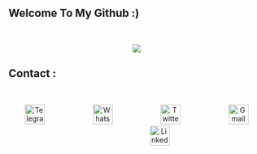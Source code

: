 ##  Welcome To My Github :)
<!-- HI text -->
<br>
<p align="center">
<img src="https://readme-typing-svg.demolab.com/?lines=Hi,+I'm+Alireza!;&font=Fira%20Code&center=true&width=380&height=50&duration=3500&pause=2400&color=33e91b">
</p>


##  Contact :
<!-- Social icons section -->
<!-- <p align="center"><strong>Contacts:</strong></p> -->
<br>
<p align="center">
  <a href="https://t.me/TheSeverusMoriarty"><img width="39px" alt="Telegram" title="Telegram" src="https://i.imgur.com/FrPohCq.png"/></a>
  &#8287;&#8287;&#8287;&#8287;&#8287;&#8287;&#8287;&#8287;&#8287;&#8287;&#8287;&#8287;&#8287;&#8287;&#8287;&#8287;&#8287;&#8287;&#8287;&#8287;&#8287;&#8287;
  <a href="https://chatwith.io/s/alireza-2"><img width="39px" alt="Whatsapp" title="Whatsapp" src="https://cdn2.iconfinder.com/data/icons/social-messaging-ui-color-shapes-2-free/128/social-whatsapp-circle-512.png"/></a>
  &#8287;&#8287;&#8287;&#8287;&#8287;&#8287;&#8287;&#8287;&#8287;&#8287;&#8287;&#8287;&#8287;&#8287;&#8287;&#8287;&#8287;&#8287;&#8287;&#8287;&#8287;&#8287;
  <a href="https://twitter.com/AlirezaKzemi18?s=09"><img width="39px" alt="Twitter" title="Twitter" src="https://icon-library.com/images/twitter-circle-icon-png/twitter-circle-icon-png-13.jpg"/></a>
  &#8287;&#8287;&#8287;&#8287;&#8287;&#8287;&#8287;&#8287;&#8287;&#8287;&#8287;&#8287;&#8287;&#8287;&#8287;&#8287;&#8287;&#8287;&#8287;&#8287;&#8287;&#8287;
  <a href="https://alireza2212kazemi@gmail.com"><img width="39px" alt="Gmail" title="Gmail" src="https://www.freepnglogos.com/uploads/logo-gmail-png/logo-gmail-png-gmail-icons-png-vector-icons-and-png-backgrounds-18.png"></a>
  &#8287;&#8287;&#8287;&#8287;&#8287;&#8287;&#8287;&#8287;&#8287;&#8287;&#8287;&#8287;&#8287;&#8287;&#8287;&#8287;&#8287;&#8287;&#8287;&#8287;&#8287;&#8287;
  <a href="https://www.linkedin.com/in/alireza-kazemi-2a03381b8"><img width="39px" alt="LinkedIn" title="LinkedIn" src="https://upload.wikimedia.org/wikipedia/commons/thumb/f/f8/LinkedIn_icon_circle.svg/800px-LinkedIn_icon_circle.svg.png"/></a>
</p>
